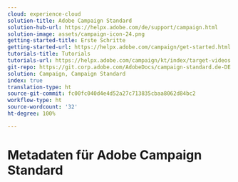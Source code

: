 ```yaml
---
cloud: experience-cloud
solution-title: Adobe Campaign Standard
solution-hub-url: https://helpx.adobe.com/de/support/campaign.html
solution-image: assets/campaign-icon-24.png
getting-started-title: Erste Schritte
getting-started-url: https://helpx.adobe.com/campaign/get-started.html
tutorials-title: Tutorials
tutorials-url: https://helpx.adobe.com/campaign/kt/index/target-videos.html
git-repo: https://git.corp.adobe.com/AdobeDocs/campaign-standard.de-DE
solution: Campaign, Campaign Standard
index: true
translation-type: ht
source-git-commit: fc00fc040d4e4d52a27c713835cbaa8062d84bc2
workflow-type: ht
source-wordcount: '32'
ht-degree: 100%

---
```



# Metadaten für Adobe Campaign Standard
